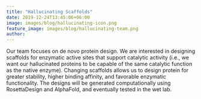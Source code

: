 ```yaml
---
title: "Hallucinating Scaffolds"
date: 2019-12-24T13:45:06+06:00
image: images/blog/hallucinating-icon.png
feature_image: images/blog/hallucinating-team.png
author:
---
```

Our team focuses on de novo protein design. We are interested in designing scaffolds for enzymatic active sites that support catalytic activity (i.e., we want our hallucinated proteins to be capable of the same catalytic function as the native enzyme). Changing scaffolds allows us to design protein for greater stability, higher binding affinity,  and favorable enzymatic functionality. The designs will be generated computationally using RosettaDesign and AlphaFold, and eventually tested in the wet lab.